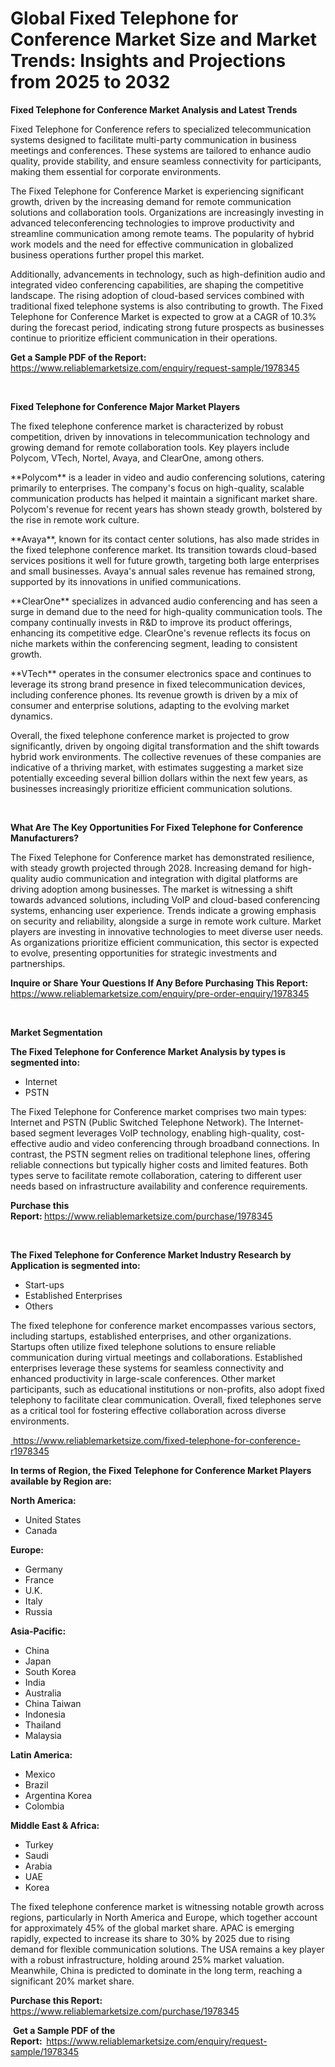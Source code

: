 <p><h1>Global Fixed Telephone for Conference Market Size and Market Trends: Insights and Projections from 2025 to 2032</h1></p><p><strong>Fixed Telephone for Conference Market Analysis and Latest Trends</strong></p>
<p><p>Fixed Telephone for Conference refers to specialized telecommunication systems designed to facilitate multi-party communication in business meetings and conferences. These systems are tailored to enhance audio quality, provide stability, and ensure seamless connectivity for participants, making them essential for corporate environments.</p><p>The Fixed Telephone for Conference Market is experiencing significant growth, driven by the increasing demand for remote communication solutions and collaboration tools. Organizations are increasingly investing in advanced teleconferencing technologies to improve productivity and streamline communication among remote teams. The popularity of hybrid work models and the need for effective communication in globalized business operations further propel this market.</p><p>Additionally, advancements in technology, such as high-definition audio and integrated video conferencing capabilities, are shaping the competitive landscape. The rising adoption of cloud-based services combined with traditional fixed telephone systems is also contributing to growth. The Fixed Telephone for Conference Market is expected to grow at a CAGR of 10.3% during the forecast period, indicating strong future prospects as businesses continue to prioritize efficient communication in their operations.</p></p>
<p><strong>Get a Sample PDF of the Report:&nbsp;</strong> <a href="https://www.reliablemarketsize.com/enquiry/request-sample/1978345?utm_campaign=3166&utm_medium=2&utm_source=Github&utm_content=ia&utm_term=12042025&utm_id=fixed-telephone-for-conference">https://www.reliablemarketsize.com/enquiry/request-sample/1978345</a></p>
<p>&nbsp;</p>
<p><strong>Fixed Telephone for Conference Major Market Players</strong></p>
<p><p>The fixed telephone conference market is characterized by robust competition, driven by innovations in telecommunication technology and growing demand for remote collaboration tools. Key players include Polycom, VTech, Nortel, Avaya, and ClearOne, among others.</p><p>**Polycom** is a leader in video and audio conferencing solutions, catering primarily to enterprises. The company's focus on high-quality, scalable communication products has helped it maintain a significant market share. Polycom's revenue for recent years has shown steady growth, bolstered by the rise in remote work culture.</p><p>**Avaya**, known for its contact center solutions, has also made strides in the fixed telephone conference market. Its transition towards cloud-based services positions it well for future growth, targeting both large enterprises and small businesses. Avaya's annual sales revenue has remained strong, supported by its innovations in unified communications.</p><p>**ClearOne** specializes in advanced audio conferencing and has seen a surge in demand due to the need for high-quality communication tools. The company continually invests in R&D to improve its product offerings, enhancing its competitive edge. ClearOne's revenue reflects its focus on niche markets within the conferencing segment, leading to consistent growth.</p><p>**VTech** operates in the consumer electronics space and continues to leverage its strong brand presence in fixed telecommunication devices, including conference phones. Its revenue growth is driven by a mix of consumer and enterprise solutions, adapting to the evolving market dynamics.</p><p>Overall, the fixed telephone conference market is projected to grow significantly, driven by ongoing digital transformation and the shift towards hybrid work environments. The collective revenues of these companies are indicative of a thriving market, with estimates suggesting a market size potentially exceeding several billion dollars within the next few years, as businesses increasingly prioritize efficient communication solutions.</p></p>
<p>&nbsp;</p>
<p><strong>What Are The Key Opportunities For Fixed Telephone for Conference Manufacturers?</strong></p>
<p><p>The Fixed Telephone for Conference market has demonstrated resilience, with steady growth projected through 2028. Increasing demand for high-quality audio communication and integration with digital platforms are driving adoption among businesses. The market is witnessing a shift towards advanced solutions, including VoIP and cloud-based conferencing systems, enhancing user experience. Trends indicate a growing emphasis on security and reliability, alongside a surge in remote work culture. Market players are investing in innovative technologies to meet diverse user needs. As organizations prioritize efficient communication, this sector is expected to evolve, presenting opportunities for strategic investments and partnerships.</p></p>
<p><strong>Inquire or Share Your Questions If Any Before Purchasing This Report:</strong> <a href="https://www.reliablemarketsize.com/enquiry/pre-order-enquiry/1978345?utm_campaign=3166&utm_medium=2&utm_source=Github&utm_content=ia&utm_term=12042025&utm_id=fixed-telephone-for-conference">https://www.reliablemarketsize.com/enquiry/pre-order-enquiry/1978345</a></p>
<p>&nbsp;</p>
<p><strong>Market Segmentation</strong></p>
<p><strong>The Fixed Telephone for Conference Market Analysis by types is segmented into:</strong></p>
<p><ul><li>Internet</li><li>PSTN</li></ul></p>
<p><p>The Fixed Telephone for Conference market comprises two main types: Internet and PSTN (Public Switched Telephone Network). The Internet-based segment leverages VoIP technology, enabling high-quality, cost-effective audio and video conferencing through broadband connections. In contrast, the PSTN segment relies on traditional telephone lines, offering reliable connections but typically higher costs and limited features. Both types serve to facilitate remote collaboration, catering to different user needs based on infrastructure availability and conference requirements.</p></p>
<p><strong>Purchase this Report:&nbsp;</strong><a href="https://www.reliablemarketsize.com/purchase/1978345?utm_campaign=3166&utm_medium=2&utm_source=Github&utm_content=ia&utm_term=12042025&utm_id=fixed-telephone-for-conference">https://www.reliablemarketsize.com/purchase/1978345</a></p>
<p>&nbsp;</p>
<p><strong>The Fixed Telephone for Conference Market Industry Research by Application is segmented into:</strong></p>
<p><ul><li>Start-ups</li><li>Established Enterprises</li><li>Others</li></ul></p>
<p><p>The fixed telephone for conference market encompasses various sectors, including startups, established enterprises, and other organizations. Startups often utilize fixed telephone solutions to ensure reliable communication during virtual meetings and collaborations. Established enterprises leverage these systems for seamless connectivity and enhanced productivity in large-scale conferences. Other market participants, such as educational institutions or non-profits, also adopt fixed telephony to facilitate clear communication. Overall, fixed telephones serve as a critical tool for fostering effective collaboration across diverse environments.</p></p>
<p><a href="https://www.reliablemarketsize.com/fixed-telephone-for-conference-r1978345?utm_campaign=3166&utm_medium=2&utm_source=Github&utm_content=ia&utm_term=12042025&utm_id=fixed-telephone-for-conference">&nbsp;https://www.reliablemarketsize.com/fixed-telephone-for-conference-r1978345</a></p>
<p><strong>In terms of Region, the Fixed Telephone for Conference Market Players available by Region are:</strong></p>
<p>
    <p> <strong> North America: </strong>
        <ul>
            <li>United States</li>
            <li>Canada</li>
        </ul>
        </p> 
    <p> <strong> Europe: </strong>
        <ul>
            <li>Germany</li>
            <li>France</li>
            <li>U.K.</li>
            <li>Italy</li>
            <li>Russia</li>
        </ul>
        </p> 
    <p> <strong> Asia-Pacific: </strong>
        <ul>
            <li>China</li>
            <li>Japan</li>
            <li>South Korea</li>
            <li>India</li>
            <li>Australia</li>
            <li>China Taiwan</li>
            <li>Indonesia</li>
            <li>Thailand</li>
            <li>Malaysia</li>
        </ul>
        </p> 
    <p> <strong> Latin America: </strong>
        <ul>
            <li>Mexico</li>
            <li>Brazil</li>
            <li>Argentina Korea</li>
            <li>Colombia</li>
        </ul>
        </p> 
    <p> <strong> Middle East & Africa: </strong>
        <ul>
            <li>Turkey</li>
            <li>Saudi</li>
            <li>Arabia</li>
            <li>UAE</li>
            <li>Korea</li>
        </ul>
    </p>
    </p>
<p><p>The fixed telephone conference market is witnessing notable growth across regions, particularly in North America and Europe, which together account for approximately 45% of the global market share. APAC is emerging rapidly, expected to increase its share to 30% by 2025 due to rising demand for flexible communication solutions. The USA remains a key player with a robust infrastructure, holding around 25% market valuation. Meanwhile, China is predicted to dominate in the long term, reaching a significant 20% market share.</p></p>
<p><strong>Purchase this Report: </strong><a href="https://www.reliablemarketsize.com/purchase/1978345?utm_campaign=3166&utm_medium=2&utm_source=Github&utm_content=ia&utm_term=12042025&utm_id=fixed-telephone-for-conference">https://www.reliablemarketsize.com/purchase/1978345</a></p>
<p>&nbsp;<strong>Get a Sample PDF of the Report:&nbsp;&nbsp;</strong><a href="https://www.reliablemarketsize.com/enquiry/request-sample/1978345?utm_campaign=3166&utm_medium=2&utm_source=Github&utm_content=ia&utm_term=12042025&utm_id=fixed-telephone-for-conference">https://www.reliablemarketsize.com/enquiry/request-sample/1978345</a></p>
<p><strong></strong></p>
<p><p></p><p></p><p></p></p>